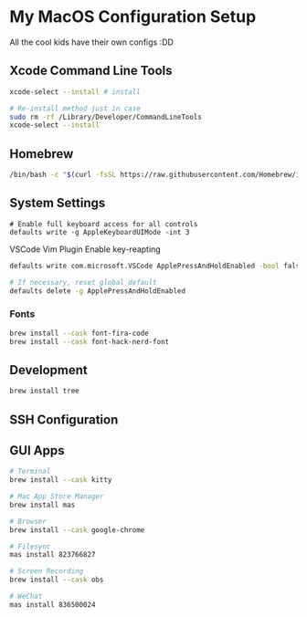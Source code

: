 # My MacOS Configuration Setup
All the cool kids have their own configs :DD

## Xcode Command Line Tools

```bash
xcode-select --install # install

# Re-install method just in case
sudo rm -rf /Library/Developer/CommandLineTools
xcode-select --install
```

## Homebrew

```bash
/bin/bash -c "$(curl -fsSL https://raw.githubusercontent.com/Homebrew/install/HEAD/install.sh)"
```

## System Settings

```applescript
# Enable full keyboard access for all controls
defaults write -g AppleKeyboardUIMode -int 3
```

VSCode Vim Plugin Enable key-reapting

```bash
defaults write com.microsoft.VSCode ApplePressAndHoldEnabled -bool false

# If necessary, reset global default
defaults delete -g ApplePressAndHoldEnabled
```

### Fonts

```bash
brew install --cask font-fira-code
brew install --cask font-hack-nerd-font
```

## Development

```bash
brew install tree
```

## SSH Configuration

## GUI Apps

```bash
# Terminal
brew install --cask kitty

# Mac App Store Manager
brew install mas

# Browser
brew install --cask google-chrome

# Filesync
mas install 823766827

# Screen Recording
brew install --cask obs

# WeChat
mas install 836500024
```
